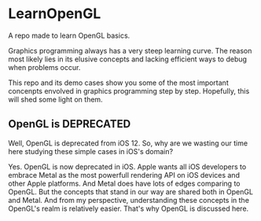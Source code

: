 # LearnOpenGL
A repo made to learn OpenGL basics.

Graphics programming always has a very steep learning curve. The reason most likely lies in its elusive concepts and lacking efficient ways to debug when problems occur. 

This repo and its demo cases show you some of the most important concenpts envolved in graphics programming step by step. Hopefully, this will shed some light on them.

## OpenGL is DEPRECATED

Well, OpenGL is deprecated from iOS 12. So, why are we wasting our time here studying these simple cases in iOS's domain? 

Yes. OpenGL is now deprecated in iOS. Apple wants all iOS developers to embrace Metal as the most powerfull rendering API on iOS devices and other Apple platforms. And Metal does have lots of edges comparing to OpenGL. But the concepts that stand in our way are shared both in OpenGL and Metal. And from my perspective, understanding these concepts in the OpenGL's realm is relatively easier. That's why OpenGL is discussed here. 
